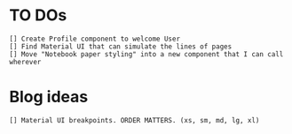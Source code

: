 # TO DOs

    [] Create Profile component to welcome User
    [] Find Material UI that can simulate the lines of pages
    [] Move "Notebook paper styling" into a new component that I can call wherever

# Blog ideas

    [] Material UI breakpoints. ORDER MATTERS. (xs, sm, md, lg, xl)
